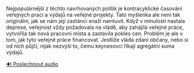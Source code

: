 
Nejpopulárnější z těchto navrhovaných politik je kontracyklické časování veřejných prací a výdajů na veřejné projekty. Tato myšlenka ale není tak originální, jak se nám její zastánci snaží namluvit. Když v minulosti nastala deprese, veřejnost vždy požadovala na vládě, aby zahájila veřejné práce, vytvořila tak nová pracovní místa a zastavila pokles cen. Problém je ale v tom, jak tyto veřejné práce financovat. Jestliže vláda zdaní občany, nebo si od nich půjčí, nijak nezvýší to, čemu keynesovci říkají agregátní suma výdajů.

[🔊 Poslechnout audio](/data/7-paragraphs/audio/chapter_158/para_002-Nejpopulrnj-z-tchto-navrhovanch-politik-je-k.mp3)
